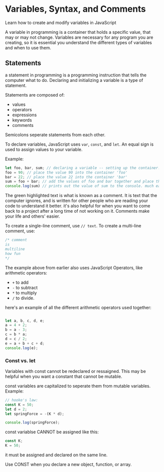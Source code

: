 # Variables, Syntax, and Comments
Learn how to create and modify variables in JavaScript

A variable in programming is a container that holds a specific value, that may or may not change. Variables are necessary for any program you are creating, so it is essential you understand the different types of variables and when to use them.


## Statements
a statement in programming is a programming instruction that tells the computer what to do. Declaring and initializing a variable is a type of statement.

Statements are composed of:

- values
- operators
- expressions
- keywords
- comments

Semicolons seperate statements from each other.

To declare variables, JavaScript uses `var`, `const`, and `let`. An equal sign is used to assign values to your variable. 

Example:

```js
let foo, bar, sum; // declaring a variable -- setting up the container.
foo = 90; // place the value 90 into the container 'foo'
bar = 22; // place the value 22 into the container 'bar'
sum = foo + bar; // add the values of foo and bar together and place the value in the container 'sum'. 
console.log(sum) // prints out the value of sum to the console. much easier than typing foo + bar, right?
```
The green highlighted text is what is known as a comment. It is text that the computer ignores, and is written for other people who are reading your code to understand it better. it's also helpful for when you want to come back to a project after a long time of not working on it. Comments make your life and others' easier. 

To create a single-line comment, use `// text`. To create a multi-line comment, use:

```js
/* comment
is 
multiline
how fun
*/
```

The example above from earlier also uses JavaScript Operators, like arithmetic operators:

- `+` to add
- `-` to subtract
- `*` to multiply
- `/` to divide.

here's an example of all the different arithmetic operators used together: 
```js

let a, b, c, d, e;
a = 4 + 2;
b = a - 3;
c = b * a;
d = c / 2;
e = a + b + c + d;
console.log(e);
```

### Const vs. let
Variables with const cannot be redeclared or ressaigned. This may be helpful when you want a constant that cannot be mutable. 

const variables are capitalized to seperate them from mutable variables. 
Example:

```js
// hooke's law:
const K = 50;
let d = 2;
let springForce = -(K * d);

console.log(springForce);
```
const variablse CANNOT be assigned like this:

```js
const K;
K = 50;
```
it must be assigned and declared on the same line.

Use CONST when you declare a new object,  function, or array.
